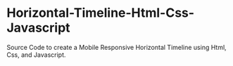 # Horizontal-Timeline-Html-Css-Javascript
Source Code to create a Mobile Responsive Horizontal Timeline using Html, Css, and Javascript.
